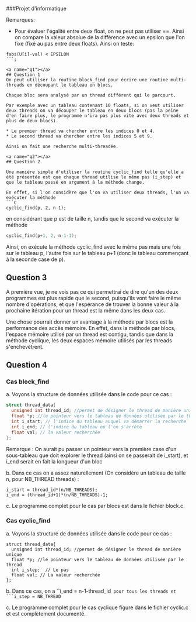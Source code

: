 ###Projet d'informatique

Remarques: 

* Pour évaluer l'égalité entre deux float, on ne peut pas utiliser ==. Ainsi on compare la valeur absolue de la différence avec un epsilon que l'on fixe  (fixé au pas entre deux floats). Ainsi on teste:
```
fabs(U[i]-val) < EPSILON
```;

<a name="q1"></a>
## Question 1
On peut utiliser la routine block_find pour écrire une routine multi-threads en découpant le tableau en blocs.

Chaque bloc sera analysé par un thread différent qui le parcourt. 

Par exemple avec un tableau contenant 10 floats, si on veut utiliser deux threads on va découper le tableau en deux blocs (pas la peine d'en faire plus, le programme n'ira pas plus vite avec deux threads et plus de deux blocs).

* Le premier thread va chercher entre les indices 0 et 4. 
* Le second thread va chercher entre les indices 5 et 9. 

Ainsi on fait une recherche multi-threadée. 

<a name="q2"></a>
## Question 2

Une manière simple d'utiliser la routine cyclic_find telle qu'elle a été présentée est que chaque thread utilise le même pas (i_step) et que le tableau passé en argument à la méthode change. 

En effet, si l'on considère que l'on va utiliser deux threads, l'un va exécuter la méthode 
```C
cyclic_find(p, 2, n-1);
```
 en considérant que p est de taille n, tandis que le second va exécuter la méthode 
```C
cyclic_find(p+1, 2, n-1-1);
```

Ainsi, on exécute la méthode cyclic_find avec le même pas mais une fois sur le tableau p, l'autre fois sur le tableau p+1 (donc le tableau commençant à la seconde case de p). 

<a name="q3"></a>
## Question 3

A première vue, je ne vois pas ce qui permettrai de dire qu'un des deux programmes est plus rapide que le second, puisqu'ils vont faire le même nombre d'opérations, et que l'espérance de trouver la bonne valeur à la prochaine itération pour un thread est la même dans les deux cas. 

Une chose pourrait donner un avantage à la méthode par blocs est la performance des accès mémoire. En effet, dans la méthode par blocs, l'espace mémoire utilisé par un thread est contigu, tandis que dans la méthode cyclique, les deux espaces mémoire utilisés par les threads s'enchevètrent. 

<a name="q4"></a>
## Question 4
### Cas block_find

a. Voyons la structure de données utilisée dans le code pour ce cas : 

```C
struct thread_data{
  unsigned int thread_id; //permet de désigner le thread de manière unique
  float *p; //le pointeur vers le tableau de données utilisée par le thread
  int i_start; // l'indice du tableau auquel va démarrer la recherche
  int i_end; // l'indice du tableau où l'on s'arrête
  float val; // la valeur recherchée
};
````

Remarque : On aurait pu passer un pointeur vers la première case d'un sous-tableau que doit explorer le thread (ainsi on se passerait de i_start), et i_end serait en fait la longueur d'un bloc


b. Dans ce cas on a assez naturellement (On considère un tableau de taille n, pour NB_THREAD threads) :

````
i_start = thread_id*(n/NB_THREADS);
i_end = (thread_id+1)*(n/NB_THREADS)-1;
````

c. Le programme complet pour le cas par blocs est dans le fichier block.c. 

### Cas cyclic_find

a. Voyons la structure de données utilisée dans le code pour ce cas : 

````
struct thread_data{
  unsigned int thread_id; //permet de désigner le thread de manière unique
  float *p; //le pointeur vers le tableau de données utilisée par le thread
  int i_step;  // Le pas 
  float val; // La valeur recherchée
};
````

b. Dans ce cas, on a ``ì_end = n-1-thread_id```` pour tous les threads et ```i_step = NB_THREAD````

c. Le programme complet pour le cas cyclique figure dans le fichier cyclic.c et est complètement documenté.
